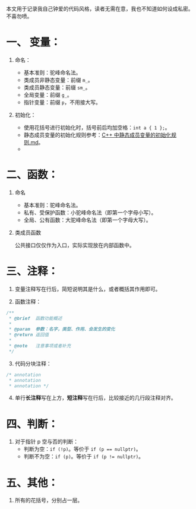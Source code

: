 本文用于记录我自己钟爱的代码风格，读者无需在意，我也不知道如何设成私密。不喜勿喷。

# 一、 变量：

1. 命名：
   - 基本准则：驼峰命名法。
   - 类成员非静态变量：前缀 `m_`。
   - 类成员静态变量：前缀 `sm_`。
   - 全局变量：前缀 `g_`。
   - 指针变量：前缀 `p`，不用接大写。

2. 初始化：
   - 使用花括号进行初始化时，括号前后均加空格：`int a { 1 };`。
   - 静态成员变量的初始化规则参考：[C++ 中静态成员变量的初始化规则.md](https://github.com/SakuraMayAi/Tricks-of-Programming/blob/main/C%2B%2B/C%2B%2B%20%E4%B8%AD%E9%9D%99%E6%80%81%E6%88%90%E5%91%98%E5%8F%98%E9%87%8F%E7%9A%84%E5%88%9D%E5%A7%8B%E5%8C%96%E8%A7%84%E5%88%99.md)。
   - 

# 二、函数：

1. 命名
   - 基本准则：驼峰命名法。
   - 私有、受保护函数：小驼峰命名法（即第一个字母小写）。
   - 全局、公有函数：大驼峰命名法（即第一个字母大写）。

2. 类成员函数
   
   公共接口仅仅作为入口，实际实现放在内部函数中。


# 三、注释：

1. 变量注释写在行后，简短说明其是什么，或者概括其作用即可。
   
2. 函数注释：
```cpp
/**
 * @brief  函数功能概述
 * 
 * @param  参数：名字，类型、作用、会发生的变化
 * @return 返回值
 * 
 * @note   注意事项或者补充
 */
```

3. 代码分块注释：
```cpp
/* annotation
 * annotation
 * annotation */
```

4. 单行**长注释**写在上方，**短注释**写在行后，比较接近的几行段注释对齐。


# 四、判断：

1. 对于指针 p 空与否的判断：
   - 判断为空：`if (!p)`。等价于 `if (p == nullptr)`。
   - 判断不为空：`if (p)`。等价于 `if (p != nullptr)`。
  
# 五、其他：

1. 所有的花括号，分别占一层。
